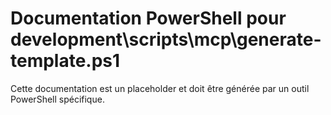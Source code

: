 # Documentation PowerShell pour development\scripts\mcp\generate-template.ps1

Cette documentation est un placeholder et doit être générée par un outil PowerShell spécifique.
